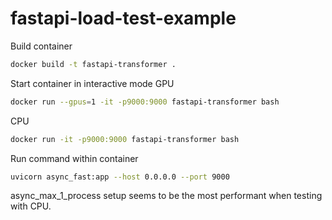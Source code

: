 # fastapi-load-test-example

Build container
```sh
docker build -t fastapi-transformer .
```

Start container in interactive mode
GPU
```sh
docker run --gpus=1 -it -p9000:9000 fastapi-transformer bash
```

CPU
```sh
docker run -it -p9000:9000 fastapi-transformer bash
```

Run command within container
```sh
uvicorn async_fast:app --host 0.0.0.0 --port 9000
```


async_max_1_process setup seems to be the most performant when testing with CPU.


